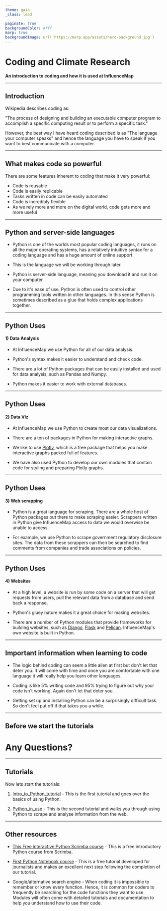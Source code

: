 ```yaml
---
theme: gaia
_class: lead

paginate: true
backgroundColor: #fff
marp: true
backgroundImage: url('https://marp.app/assets/hero-background.jpg')
---
```


# **Coding and Climate Research**

**An introduction to coding and how it is used at InfluenceMap**

---

## Introduction

Wikipedia describes coding as:

"The process of designing and building an executable computer program to accomplish a specific computing result or to perform a specific task."

However, the best way I have heard coding described is as "The language your computer speaks" and hence the language you have to speak if you want to best communicate with a computer. 

---
## What makes code so powerful 


There are some features inherent to coding that make it very powerful:

* Code is reusable 
* Code is easily replicable
* Tasks written in code can be easily automated
* Code is incredibly flexible 
* As we rely more and more on the digital world, code gets more and more useful

---

## Python and server-side languages

* Python is one of the worlds most popular coding languages, it runs on all the major operating systems, has a relatively intuitive syntax for a coding language and has a huge amount of online support. 

* This is the language we will be working through later.

* Python is server-side language, meaning you download it and run it on your computer.

* Due to it's ease of use, Python is often used to control other programming tools written in other languages. In this sense Python is sometimes described as a glue that holds complex applications together.

---
## Python Uses

#### 1) Data Analysis

* At InfluenceMap we use Python for all of our data analysis.

* Python's syntax makes it easier to understand and check code.

* There are a lot of Python packages that can be easily installed and used for data analysis, such as Pandas and Numpy.

* Python makes it easier to work with external databases.

---
## Python Uses

#### 2) Data Viz

* At InfluenceMap we use Python to create most our data visualizations.

* There are a ton of packages in Python for making interactive graphs.

* We like to use [Plotly](https://plotly.com/python/), which is a free package that helps you make interactive graphs packed full of features.

* We have also used Python to develop our own modules that contain code for styling and preparing Plotly graphs.

---
## Python Uses

#### 3) Web scrapping

* Python is a great language for scraping. There are a whole host of Python packages out there to make scraping easier. Scrappers written in Python give InfluenceMap access to data we would overwise be unable to access.  

* For example, we use Python to scrape government regulatory disclosure sites. The data from these scrappers can then be searched to find comments from companies and trade associations on policies. 

---

## Python Uses

#### 4) Websites

* At a high level, a website is run by some code on a server that will get requests from users, pull the relevant data from a database and send back a response.  

* Python's gluey nature makes it a great choice for making websites.

* There are a number of Python modules that provide frameworks for building websites, such as [Django](https://www.djangoproject.com/), [Flask](https://flask.palletsprojects.com/en/2.0.x/) and [Pelican](https://blog.getpelican.com/). InfluenceMap's own website is built in Python.

---
## Important information when learning to code

* The logic behind coding can seem a little alien at first but don't let that deter you. It will come with time and once you are comfortable with one language it will really help you learn other languages.

* Coding is like 5% writing code and 95% trying to figure out why your code isn't working. Again don't let that deter you.

* Getting set up and installing Python can be a surprisingly difficult task. So don't feel put off if that takes you a while.


---
## Before we start the tutorials

# **Any Questions?**

--- 

## Tutorials

Now lets start the tutorials:
1. [Intro_to_Python_tutorial](Intro_to_Python_tutorial.ipynb) - This is the first tutorial and goes over the basics of using Python.

2. [Python_in_use](Python_in_use.ipynb) - This is the second tutorial and walks you through using Python to scrape and analyse information from the web. 


---

## Other resources

* [This Free interactive Python Scrimba course](https://scrimba.com/learn/python) - This is a free introductory Python course from Scrimba.

* [First Python Notebook course](https://www.firstpythonnotebook.org/) - This is a free tutorial developed for journalists and makes an excellent next step following the completion of our tutorial.

* Google/alternative search engine - When coding it is impossible to remember or know every function. Hence, it is common for coders to frequently be searching for the code functions they want to use. Modules will often come with detailed tutorials and documentation to help you understand how to use their code.
